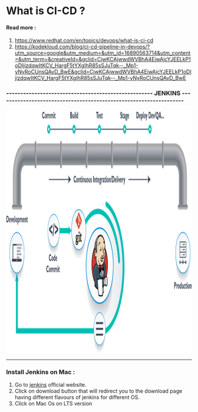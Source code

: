 # What is CI-CD ? 

#### Read more : 

1. https://www.redhat.com/en/topics/devops/what-is-ci-cd
2. https://kodekloud.com/blog/ci-cd-pipeline-in-devops/?utm_source=google&utm_medium=&utm_id=16890563714&utm_content=&utm_term=&creativeId=&gclid=CjwKCAjwwdWVBhA4EiwAjcYJEELkP1oDIjizdqwItKCV_HargF5tYXgIhR85sSJuTqk--_Mp1-yNyRoCUnsQAvD_BwE&gclid=CjwKCAjwwdWVBhA4EiwAjcYJEELkP1oDIjizdqwItKCV_HargF5tYXgIhR85sSJuTqk--_Mp1-yNyRoCUnsQAvD_BwE


### ---------------------------------------------------- JENKINS ------------------------------------------------------------------


<img src="https://github.com/harsh6768/awesome-ci-cd/blob/master/doc-images/jenkins1.png" width="1000px" height="660px"/>




-----------------------------------------------------------------------------------------------------------------------------------------------------------

### Install Jenkins on Mac : 

1. Go to [jenkins](https://www.jenkins.io/) official website.
2. Click on download button that will redirect you to the download page having different flavours of jenkins for different OS.
3. Click on Mac Os on LTS version 
